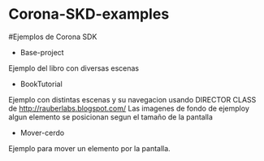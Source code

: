 Corona-SKD-examples
===================

#Ejemplos de Corona SDK 

* Base-project

Ejemplo del libro con diversas escenas


* BookTutorial

Ejemplo con distintas escenas y su navegacion usando DIRECTOR CLASS de http://rauberlabs.blogspot.com/
Las imagenes de fondo de ejemploy algun elemento se posicionan segun el tamaño de la pantalla


* Mover-cerdo

Ejemplo para mover un elemento por la pantalla.


